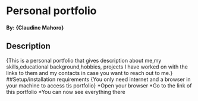 # Personal portfolio
#### By: {Claudine Mahoro}
## Description
{This is a personal portfolio that gives description about me,my skills,educational background,hobbies, projects I have worked on with the links to them and my contacts in case you want to reach out to me.}
##Setup/installation requirements
{You only need internet and a browser in your machine to access tis portfolio}
*Open your browser
*Go to the link of this portfolio
*You can now see everything there
